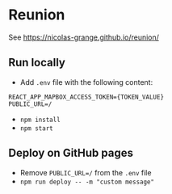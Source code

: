 # Reunion
See https://nicolas-grange.github.io/reunion/
## Run locally
- Add `.env` file with the following content:
```
REACT_APP_MAPBOX_ACCESS_TOKEN={TOKEN_VALUE}
PUBLIC_URL=/
```
- `npm install`
- `npm start`
## Deploy on GitHub pages
- Remove `PUBLIC_URL=/` from the `.env` file
- `npm run deploy -- -m "custom message"`
